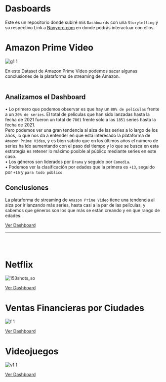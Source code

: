 # Dasboards
Este es un repositorio donde subiré mis `Dashboards` con una `Storytelling` y su respectivo Link a [Novypro.com](https://www.novypro.com/profile_projects/nikidevelop) en donde podrás interactuar con ellos.

# Amazon Prime Video

![g1 1](https://github.com/NikiDevelop/Dasboards/assets/105102619/0dfad02a-7cc1-4044-978d-2926238781a2)

En este Dataset de Amazon Prime Video podemos sacar algunas conclusiones de la plataforma de streaming de Amazon. <br> <br> 
## Analizamos el Dashboard
• Lo primero que podemos observar es que hay un `80% de películas` frente a un `20% de series`. El total de películas que han sido lanzadas hasta la fecha de 2021 fueron un total de `7801` frente solo a las `1851` series hasta la fecha de 2021. <br>
Pero podemos ver una gran tendencia al alza de las series a lo largo de los años, lo que nos da a entender en que está interesado la plataforma de `Amazon Prime Video`, y es bien sabido que en los últimos años el número de series ha ido aumentando con el paso del tiempo y lo que se busca en esta estrategia es retener lo máximo posible al público mediante series en este caso.  <br>
• Los géneros son liderados por `Drama` y seguido por `Comedia`. <br>
• Podemos ver la clasificación por edades que la primera es `+13`, seguido por `+16` y `para todo público`. <br>
## Conclusiones
La plataforma de streaming de `Amazon Prime Video` tiene una tendencia al alza por ir lanzando más series, hasta casi a la par de las películas, y sabemos que géneros son los que más se están creando y en que rango de edades.


[Ver Dashboard](https://www.novypro.com/project/amazon-prime-video--1) 

--------------------------------------------------------------------------------------------------------------------------------------------------------------------------------------------------
<br> <br> 
 # Netflix

 ![153shots_so](https://github.com/NikiDevelop/Dasboards/assets/105102619/02d6ab35-55cf-486f-be73-403528fe2abc)

 [Ver Dashboard](https://www.novypro.com/project/netflix-20) 
 

# Ventas Financieras por Ciudades

![f 1](https://github.com/NikiDevelop/Dasboards/assets/105102619/83a44b95-9462-497e-b358-9f9bad5af76d)

[Ver Dashboard](https://www.novypro.com/project/ventas-por-categor%C3%ADa-por-ciudades)

# Videojuegos

![v1 1](https://github.com/NikiDevelop/Dasboards/assets/105102619/80fc8ad2-f3a9-4d70-bd45-8ec170460971)

[Ver Dashboard](https://www.novypro.com/project/ventas-de-videojuegos-1)
